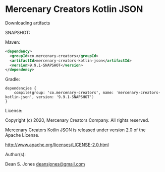 Mercenary Creators Kotlin JSON
======

Downloading artifacts

SNAPSHOT:

Maven:
```xml
<dependency>
  <groupId>co.mercenary-creators</groupId>
  <artifactId>mercenary-creators-kotlin-json</artifactId>
  <version>9.9.1-SNAPSHOT</version>
</dependency>
```
Gradle:
```
dependencies {
    compile(group: 'co.mercenary-creators', name: 'mercenary-creators-kotlin-json', version: '9.9.1-SNAPSHOT')
}
```

License:

Copyright (c) 2020, Mercenary Creators Company. All rights reserved.

Mercenary Creators Kotlin JSON is released under version 2.0 of the Apache License.

http://www.apache.org/licenses/LICENSE-2.0.html

Author(s):

Dean S. Jones
deansjones@gmail.com
